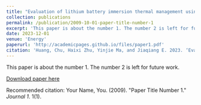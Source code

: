 ```yaml
---
title: "Evaluation of lithium battery immersion thermal management using a novel pentaerythritol ester coolant"
collection: publications
permalink: /publication/2009-10-01-paper-title-number-1
excerpt: 'This paper is about the number 1. The number 2 is left for future work.'
date: 2023-12-01
venue: 'Energy'
paperurl: 'http://academicpages.github.io/files/paper1.pdf'
citation: 'Huang, Chu, Haixi Zhu, Yinjie Ma, and Jiaqiang E. 2023. ‘Evaluation of Lithium Battery Immersion Thermal Management Using a Novel Pentaerythritol Ester Coolant’. Energy 284:129250.'
---
```

This paper is about the number 1. The number 2 is left for future work.

[Download paper here](https://doi.org/10.1016/j.energy.2023.129250)

Recommended citation: Your Name, You. (2009). "Paper Title Number 1." <i>Journal 1</i>. 1(1).
